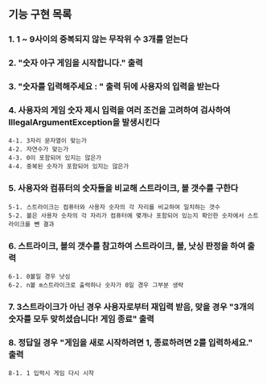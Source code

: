 ## 기능 구현 목록
### 1. 1 ~ 9사이의 중복되지 않는 무작위 수 3개를 얻는다
### 2. "숫자 야구 게임을 시작합니다." 출력
### 3. "숫자를 입력해주세요 : " 출력 뒤에 사용자의 입력을 받는다
### 4. 사용자의 게임 숫자 제시 입력을 여러 조건을 고려하여 검사하여 IllegalArgumentException을 발생시킨다
    4-1. 3자리 문자열이 맞는가
    4-2. 자연수가 맞는가
    4-3. 0이 포함되어 있지는 않은가
    4-4. 중복된 숫자가 포함되어 있지는 않은가
### 5. 사용자와 컴퓨터의 숫자들을 비교해 스트라이크, 볼 갯수를 구한다
    5-1. 스트라이크는 컴퓨터와 사용자 숫자의 각 자리를 비교하여 일치하는 갯수
    5-2. 볼은 사용자 숫자의 각 자리가 컴퓨터에 몇개나 포함되어 있는지 확인한 숫자에서 스트라이크를 뺀 결과
### 6. 스트라이크, 볼의 갯수를 참고하여 스트라이크, 볼, 낫싱 판정을 하여 출력
    6-1. 0볼일 경우 낫싱
    6-2. n볼 m스트라이크로 출력하나 숫자가 0일 경우 그부분 생략
### 7. 3스트라이크가 아닌 경우 사용자로부터 재입력 받음, 맞을 경우 "3개의 숫자를 모두 맞히셨습니다! 게임 종료" 출력
### 8. 정답일 경우 "게임을 새로 시작하려면 1, 종료하려면 2를 입력하세요." 출력
    8-1. 1 입력시 게임 다시 시작